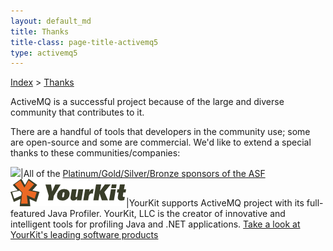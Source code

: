 ```yaml
---
layout: default_md
title: Thanks
title-class: page-title-activemq5
type: activemq5
---  
```


[Index](index) > [Thanks](thanks)


ActiveMQ is a successful project because of the large and diverse community that contributes to it. 

There are a handful of tools that developers in the community use; some are open-source and some are commercial. We'd like to extend a special thanks to these communities/companies:

![](http://www.apache.org/images/feather-small.gif)|All of the [Platinum/Gold/Silver/Bronze sponsors of the ASF](http://www.apache.org/foundationIndexIndex/Index/thanks.md)
[![](assets/img/yklogo.png)](http://www.yourkit.com/java/profiler/index.jsp)|YourKit supports ActiveMQ project with its full-featured Java Profiler. YourKit, LLC is the creator of innovative and intelligent tools for profiling Java and .NET applications. [Take a look at YourKit's leading software products](http://www.yourkit.com/java/profiler/index.jsp)
